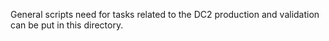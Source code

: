 General scripts need for tasks related to the DC2 production and
validation can be put in this directory.
